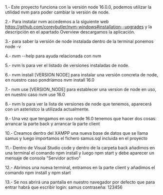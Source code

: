 1.- Este proyecto funciona con la versión node 16.0.0, podemos utilizar la utilidad nvm para poder cambiar la versión de node.

2.- Para instalar nvm accedemos a la siguiente web https://github.com/coreybutler/nvm-windows#installation--upgrades y la descripción en el apartado Overview descargamos la aplicación.

3.- para saber la versión de node instalada dentro de la terminal ponemos node -v

4.- nvm --help para ayuda relacionada con nvm

5.- nvm ls para ver el listado de versiones instaladas de node.

6.- nvm install [VERSION NODE] para instalar una versión concreta de node, en nuestro caso pondríamos nvm install 16.0

7.- nvm use [VERSION_NODE] para establecer una version de node en uso, en nuestro caso nvm use 16.0

8.- nvm ls para ver la lista de versiones de node que tenemos, aparecerá con un asteristco la utilizada actualmente.

9.- Una vez que tengamos en uso node 16.0 tenemos que hacer dos cosas: arrancar la parte back y arrancar la parte client


10.- Creamos dentro del XAMPP una nueva base de datos que se llama samus y luego importamos el fichero samus.sql incluida en el proyecto

11.- Dentro de Visual Studio code y dentro de la carpeta back añadimos en una terminal el comando npm install y luego npm start y debe aparecer un mensaje de consola "Servidor activo"

12.- Abrimos una nueva terminal, entramos en la parte client y añadimos el comando npm install y npm start

13.- Se nos abrirá una pantalla en nuestro navegador por defecto que para entrar habrá que escribir login: samus contraseña: 123456





